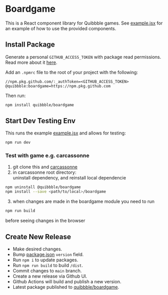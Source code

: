 # Boardgame

This is a React component library for Quibbble games. See [example.jsx](./src/example.jsx) for an example of how to use the provided components. 

## Install Package

Generate a personal `GITHUB_ACCESS_TOKEN` with package read permissions. Read more about it [here](https://docs.github.com/en/packages/working-with-a-github-packages-registry/working-with-the-npm-registry).

Add an `.npmrc` file to the root of your project with the following:

```
//npm.pkg.github.com/:_authToken=<GITHUB_ACCESS_TOKEN>
@quibbble:boardgame=https://npm.pkg.github.com
```

Then run:

```bash
npm install quibbble/boardgame
```

## Start Dev Testing Env

This runs the example [example.jsx](./src/example.jsx) and allows for testing:

```bash
npm run dev
```

### Test with game e.g. carcassonne

1. git clone this and [carcassonne](https://github.com/quibbble/carcassonne)
2. in carcassonne root directory:  
uninstall dependency, and reinstall local dependencie
```bash
npm uninstall @quibbble/boardgame
npm install --save <path/to/local>/boardgame
```
3. when changes are made in the boardgame module you need to run
```bash
npm run build
```
before seeing changes in the browser

## Create New Release

- Make desired changes.
- Bump [package.json](package.json) `version` field.
- Run `npm i` to update packages.
- Run `npm run build` to build `/dist`.
- Commit changes to `main` branch.
- Create a new release via Github UI.
- Github Actions will build and publish a new version.
- Latest package published to [quibbble/boardgame](https://github.com/quibbble/boardgame/pkgs/npm/boardgame).
